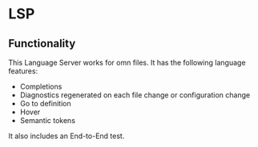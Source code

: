 # LSP

## Functionality

This Language Server works for omn files. It has the following language features:
- Completions
- Diagnostics regenerated on each file change or configuration change
- Go to definition
- Hover
- Semantic tokens

It also includes an End-to-End test.
